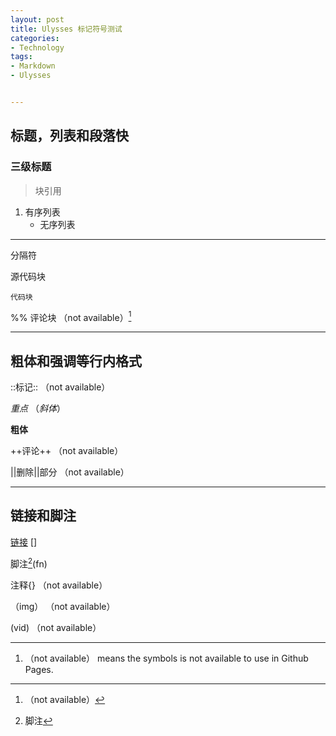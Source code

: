 ```yaml
---
layout: post
title: Ulysses 标记符号测试
categories: 
- Technology
tags:
- Markdown
- Ulysses


---
```


## 标题，列表和段落快

### 三级标题

> 块引用

1. 有序列表
	  - 无序列表

---- 
分隔符

 源代码块  

	代码块  

<!--more-->
%% 评论块  （not available）[^1]

---- 
## 粗体和强调等行内格式
::标记::   （not available） 

_重点_  （*斜体*）

**粗体**

++评论++   （not available）

||删除||部分 （not available）

---- 
## 链接和脚注
[链接][1] []

脚注[^2](fn)

注释{}   （not available）

![]()（img）   （not available）

(vid)   （not available）

---- 
1. （not available） means the symbols is not available to use in Github Pages.






[^1]:	（not available）

[^2]:	脚注

[1]:	http://tzungtzu.github.com

